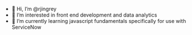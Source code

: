 - 👋 Hi, I’m @rjingrey
- 👀 I’m interested in front end development and data analytics
- 🌱 I’m currently learning javascript fundamentals specifically for use with ServiceNow

<!---
rjingrey/rjingrey is a ✨ special ✨ repository because its `README.md` (this file) appears on your GitHub profile.
You can click the Preview link to take a look at your changes.
--->
